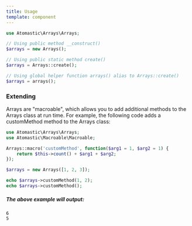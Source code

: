 ```yaml
---
title: Usage
template: component
---
```


```php
use Atomastic\Arrays\Arrays;

// Using public method __construct()
$arrays = new Arrays();

// Using public static method create()
$arrays = Arrays::create();

// Using global helper function arrays() alias to Arrays::create()
$arrays = arrays();
```

### Extending

Arrays are "macroable", which allows you to add additional methods to the Arrays class at run time. For example, the following code adds a customMethod method to the Arrays class:

```php
use Atomastic\Arrays\Arrays;
use Atomastic\Macroable\Macroable;

Arrays::macro('customMethod', function($arg1 = 1, $arg2 = 1) {
    return $this->count() + $arg1 + $arg2;
});

$arrays = new Arrays([1, 2, 3]);

echo $arrays->customMethod(1, 2);
echo $arrays->customMethod();
```

##### The above example will output:

```
6
5
```
